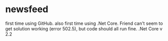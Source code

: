 # newsfeed

first time using GitHub. also first time using .Net Core.
Friend can't seem to get solution working (error 502.5), but code should all run fine. .Net Core v 2.2
